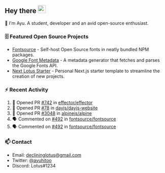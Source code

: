## Hey there <img src="https://media.giphy.com/media/hvRJCLFzcasrR4ia7z/giphy.gif" width="25" height="25">

📝 I'm Ayu. A student, developer and an avid open-source enthusiast.

### 🗄 Featured Open Source Projects

- [Fontsource](https://github.com/fontsource/fontsource) - Self-host Open Source fonts in neatly bundled NPM packages.
- [Google Font Metadata](https://github.com/fontsource/google-font-metadata) - A metadata generator that fetches and parses the Google Fonts API.
- [Next Lotus Starter](https://github.com/DecliningLotus/next-lotus-starter) - Personal Next.js starter template to streamline the creation of new projects.

### ⚡ Recent Activity

<!--START_SECTION:activity-->

1. 💪 Opened PR [#742](https://github.com/effector/effector/pull/742) in [effector/effector](https://github.com/effector/effector)
2. 💪 Opened PR [#78](https://github.com/dayjs/dayjs-website/pull/78) in [dayjs/dayjs-website](https://github.com/dayjs/dayjs-website)
3. 💪 Opened PR [#3048](https://github.com/alpinejs/alpine/pull/3048) in [alpinejs/alpine](https://github.com/alpinejs/alpine)
4. 🗣 Commented on [#492](https://github.com/fontsource/fontsource/issues/492) in [fontsource/fontsource](https://github.com/fontsource/fontsource)
5. 🗣 Commented on [#492](https://github.com/fontsource/fontsource/issues/492) in [fontsource/fontsource](https://github.com/fontsource/fontsource)
<!--END_SECTION:activity-->

### 📫 Contact

- Email: declininglotus@gmail.com
- Twitter: [@ayuhitoo](https://twitter.com/ayuhitoo)
- Discord: Lotus#1234
